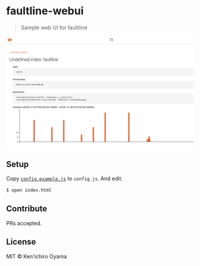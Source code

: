 # faultline-webui

> Sample web UI for faultline

![Screen Shot](ss.png)

## Setup

Copy [`config.example.js`](config.example.js) to `config.js`. And edit.

```sh
$ open index.html
```

## Contribute

PRs accepted.

## License

MIT © Ken&#39;ichiro Oyama
